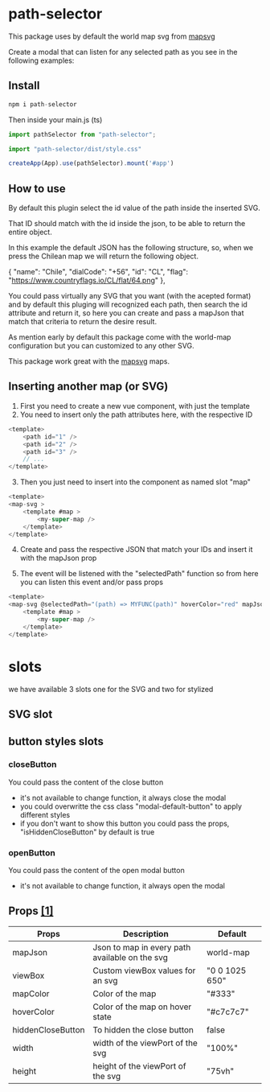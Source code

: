 # path-selector

This package uses by default the world map svg from [mapsvg](http://mapsvg.com)

Create a modal that can listen for any selected path as you see in the following examples:

## Install
```js
npm i path-selector
```

Then inside your main.js (ts)

```js
import pathSelector from "path-selector";

import "path-selector/dist/style.css"

createApp(App).use(pathSelector).mount('#app')
```

## How to use

By default this plugin select the id value of the path inside the inserted SVG.

That ID should match with the id inside the json, to be able to return the entire object.

In this example the default JSON has the following structure, so, when we press the Chilean map we will return the following object.

{
    "name": "Chile",
    "dialCode": "+56",
    "id": "CL",
    "flag": "https://www.countryflags.io/CL/flat/64.png"
},

You could pass virtually any SVG that you want (with the acepted format) and by default this pluging will recognized each path, then search the id attribute and return it, so here you can create and pass a mapJson that match that criteria to return the desire result.

As mention early by default this package come with the world-map configuration but you can customized to any other SVG.

This package work great with the [mapsvg](http://mapsvg.com) maps.

## Inserting another map (or SVG)

1. First you need to create a new vue component, with just the template
2. You need to insert only the path attributes here, with the respective ID
```js
<template>
    <path id="1" />
    <path id="2" />
    <path id="3" />
    // ...
</template>
```
3. Then you just need to insert into the component as named slot "map"
```js
<template>
<map-svg >
    <template #map >
        <my-super-map />
    </template>
</template>
```
4. Create and pass the respective JSON that match your IDs and insert it with the mapJson prop

5. The event will be listened with the "selectedPath" function so from here you can listen this event and/or pass props
```js
<template>
<map-svg @selectedPath="(path) => MYFUNC(path)" hoverColor="red" mapJson="MYJSON" >
    <template #map >
        <my-super-map />
    </template>
</template>
```
# slots

we have available 3 slots one for the SVG and two for stylized

## SVG slot

## button styles slots

### closeButton

You could pass the content of the close button

- it's not available to change function, it always close the modal
- you could overwritte the css class "modal-default-button" to apply different styles
- if you don't want to show this button you could pass the props, "isHiddenCloseButton" by default is true

### openButton

You could pass the content of the open modal button

- it's not available to change function, it always open the modal

## Props [[1]](#1)

| Props             | Description                                    | Default        |
|-------------------|------------------------------------------------|----------------|
| mapJson           | Json to map in every path available on the svg | world-map      |
| viewBox           | Custom viewBox values for an svg               | "0 0 1025 650" |
| mapColor          | Color of the map                               | "#333"         |
| hoverColor        | Color of the map on hover state                | "#c7c7c7"      |
| hiddenCloseButton | To hidden the close button                     | false          |
| width             | width of the viewPort of the svg               | "100%"         |
| height            | height of the viewPort of the svg              | "75vh"         |
